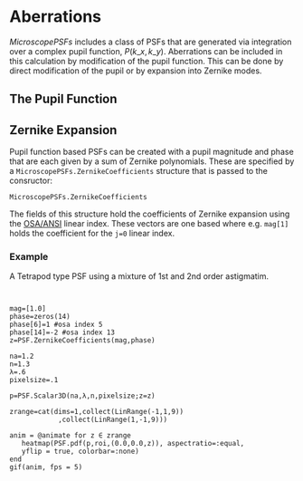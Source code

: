 # Aberrations

*MicroscopePSFs* includes a class of PSFs that are generated via integration over a complex pupil function, $P(k\_x,k\_y)$. Aberrations can be included in this calculation by modification of the pupil function.  This can be done by direct modification of the pupil or by expansion into Zernike modes.  

## The Pupil Function 




## Zernike Expansion

Pupil function based PSFs can be created with a pupil magnitude and phase that are each given by a sum of Zernike polynomials.  These are specified by a `MicroscopePSFs.ZernikeCoefficients` structure that is passed to the consructor:

```@docs
MicroscopePSFs.ZernikeCoefficients
```

The fields of this structure hold the coefficients of Zernike expansion using the [OSA/ANSI](https://en.wikipedia.org/wiki/Zernike_polynomials#OSA/ANSI_standard_indices) linear index.  These vectors are one based where e.g. `mag[1]` holds the coefficient for the `j=0` linear index.  

### Example 

A Tetrapod type PSF using a mixture of 1st and 2nd order astigmatim. 

```@Example


mag=[1.0]
phase=zeros(14)
phase[6]=1 #osa index 5
phase[14]=-2 #osa index 13
z=PSF.ZernikeCoefficients(mag,phase)

na=1.2
n=1.3
λ=.6 
pixelsize=.1

p=PSF.Scalar3D(na,λ,n,pixelsize;z=z)

zrange=cat(dims=1,collect(LinRange(-1,1,9))
            ,collect(LinRange(1,-1,9)))

anim = @animate for z ∈ zrange
   heatmap(PSF.pdf(p,roi,(0.0,0.0,z)), aspectratio=:equal, 
   yflip = true, colorbar=:none)
end
gif(anim, fps = 5)
```



